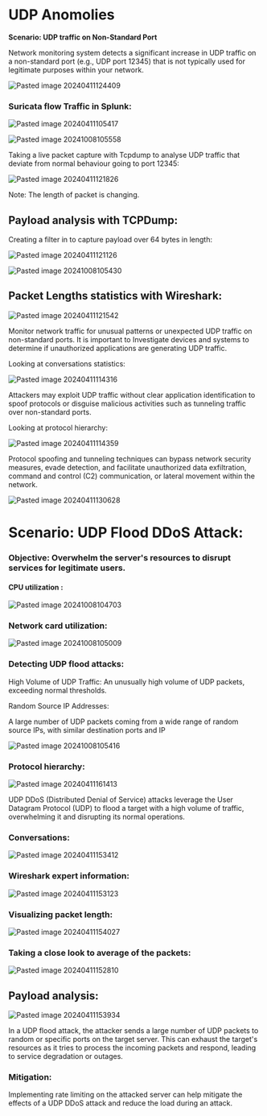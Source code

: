 # UDP Anomolies



**Scenario: UDP traffic on Non-Standard Port**


Network monitoring system detects a significant increase in UDP traffic on a non-standard port (e.g., UDP port  12345) that is not typically used for legitimate purposes within your network.

![Pasted image 20240411124409](https://github.com/user-attachments/assets/b0298557-802f-4954-bf61-2dacfe31d1a3)


### Suricata flow Traffic in Splunk: 


![Pasted image 20240411105417](https://github.com/user-attachments/assets/e92bac7f-18c6-481a-ae6c-c08e95ba0b9f)


![Pasted image 20241008105558](https://github.com/user-attachments/assets/75aa79fc-e07c-40f5-b499-a73b99230f47)


Taking a live packet capture with Tcpdump to analyse UDP traffic  that deviate from normal behaviour going to port 12345:


![Pasted image 20240411121826](https://github.com/user-attachments/assets/1b9ff9d7-fd70-4cd7-8079-fbe7f8f39e83)


Note: The length of packet is changing.
## Payload analysis with TCPDump:

Creating a filter in  to capture payload over 64 bytes in length:


![Pasted image 20240411121126](https://github.com/user-attachments/assets/8b1edf11-77a1-42c7-8231-4c4397973709)





![Pasted image 20241008105430](https://github.com/user-attachments/assets/c8da32f4-c857-48c2-b5c1-95459e972828)

## Packet Lengths statistics with Wireshark:



![Pasted image 20240411121542](https://github.com/user-attachments/assets/525f5700-0156-424f-8e3f-6e378de8add6)



Monitor network traffic for unusual patterns or unexpected UDP traffic on non-standard ports. It is important to Investigate devices and systems to determine if unauthorized applications are generating UDP traffic.


Looking at conversations statistics: 



![Pasted image 20240411114316](https://github.com/user-attachments/assets/78ba84ae-3127-4808-97b0-6831809506b9)



Attackers may exploit UDP traffic without clear application identification to spoof protocols or disguise malicious activities such as tunneling traffic over non-standard ports.

 Looking at protocol hierarchy:


![Pasted image 20240411114359](https://github.com/user-attachments/assets/4ad1fae0-2b08-4253-8d53-9d2a8e3280b8)



Protocol spoofing and tunneling techniques can bypass network security measures, evade detection, and facilitate unauthorized data exfiltration, command and control (C2) communication, or lateral movement within the network.



![Pasted image 20240411130628](https://github.com/user-attachments/assets/f3758be3-3f03-46ee-9d95-e3fa07e289eb)





# Scenario: UDP Flood DDoS Attack:


### Objective: Overwhelm the server's resources to disrupt services for legitimate users.


#### CPU utilization :

![Pasted image 20241008104703](https://github.com/user-attachments/assets/5b8eda41-f52c-4a27-a67a-00f246447b00)


### Network card utilization: 


![Pasted image 20241008105009](https://github.com/user-attachments/assets/575fd586-4c87-4579-b910-edb64f2ed889)


### Detecting UDP flood attacks:

High Volume of UDP Traffic: 
An unusually high volume of UDP packets, exceeding normal thresholds.

Random Source IP Addresses: 

A large number of UDP packets coming from a wide range of random source IPs, with similar destination ports and IP





![Pasted image 20241008105416](https://github.com/user-attachments/assets/453ec337-3b9d-4d22-8682-7cec51bc35c8)



### Protocol hierarchy:


![Pasted image 20240411161413](https://github.com/user-attachments/assets/c3901459-1674-4c08-a58f-b115ba6cd569)

UDP DDoS (Distributed Denial of Service) attacks leverage the User Datagram Protocol (UDP) to flood a target with a high volume of traffic, overwhelming it and disrupting its normal operations. 

### Conversations:


![Pasted image 20240411153412](https://github.com/user-attachments/assets/eb61faf0-0267-4e62-925b-be2d12fbde74)




### Wireshark expert information: 


![Pasted image 20240411153123](https://github.com/user-attachments/assets/acd56d34-be49-491d-9911-b089b368db06)


### Visualizing packet length:



![Pasted image 20240411154027](https://github.com/user-attachments/assets/74aac863-fdfb-4c20-aa0c-2b5c62d2c3d1)


### Taking a close look to average of the packets:


![Pasted image 20240411152810](https://github.com/user-attachments/assets/a83c6897-072e-462c-b86d-3374eae8a7c6)



## Payload analysis:



![Pasted image 20240411153934](https://github.com/user-attachments/assets/5ddc32d1-68a9-4a12-aff3-dd324f3f9aaa)


In a UDP flood attack, the attacker sends a large number of UDP packets to random or specific ports on the target server. This can exhaust the target's resources as it tries to process the incoming packets and respond, leading to service degradation or outages.
### Mitigation:

Implementing rate limiting on the  attacked server can help mitigate the effects of a UDP DDoS attack and reduce the load during an attack.
